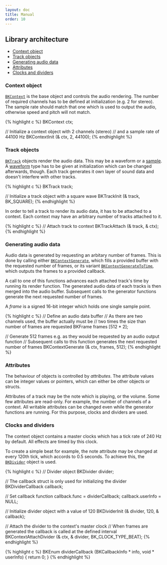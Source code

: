 ```yaml
---
layout: doc
title: Manual
order: 10
---
```


## Library architecture

- [Context object](#context-object)
- [Track objects](#track-object)
- [Generating audio data](#generating-audio-data)
- [Attributes](#attributes)
- [Clocks and dividers](#clocks-and-dividers)

### Context object

[`BKContext`](context/) is the base object and controls the audio rendering. The number of required channels has to be defined at initialization (e.g. 2 for stereo). The sample rate should match that one which is used to output the audio, otherwise speed and pitch will not match.

{% highlight c %}
BKContext ctx;

// Initialize a context object with 2 channels (stereo)
// and a sample rate of 44100 Hz
BKContextInit (& ctx, 2, 44100);
{% endhighlight %}

### Track objects

[`BKTrack`](tracks/) objects render the audio data. This may be a waveform or a [sample](samples/). A [waveform](waveforms/) type has to be given at initialization which can be changed afterwards, though. Each track generates it own layer of sound data and doesn't interfere with other tracks.

{% highlight c %}
BKTrack track;

// Initialize a track object with a square wave
BKTrackInit (& track, BK_SQUARE);
{% endhighlight %}

In order to tell a track to render its audio data, it has to be attached to a context. Each context may have an arbitrary number of tracks attached to it.

{% highlight c %}
// Attach track to context
BKTrackAttach (& track, & ctx);
{% endhighlight %}

### Generating audio data

Audio data is generated by requesting an arbitary number of frames. This is done by calling either [`BKContextGenerate`](../context/#bkcontextgenerate), which fills a provided buffer with the requested number of frames, or its variant [`BKContextGenerateToTime`](../context/#bkcontextgeneratetotime), which outputs the frames to a provided callback.

A call to one of this functions advances each attached track's time by running its render function. The generated audio data of each tracks is then merged into the audio buffer. Subsequent calls to the generator functions generate the next requested number of frames.

A *frame* is a signed 16-bit integer which holds one single sample point.

{% highlight c %}
// Define an audio data buffer
// As there are two channels used, the buffer actually must be
// two times the size than number of frames are requested
BKFrame frames [512 * 2];

// Generate 512 frames e.g. as they would be requested by an audio output function
// Subsequent calls to this function generates the next requested number of frames
BKContextGenerate (& ctx, frames, 512);
{% endhighlight %}

### Attributes

The behaviour of objects is controlled by *attributes*. The attribute values can be integer values or pointers, which can either be other objects or structs.

Attributes of a track may be the note which is playing, or the volume. Some few attributes are read-only. For example, the number of channels of a context. All writable attributes can be changed even while the generator functions are running. For this purpose, clocks and dividers are used.

### Clocks and dividers

The context object contains a master clocks which has a tick rate of 240 Hz by default. All effects are timed by this clock.

To create a simple beat for example, the note attribute may be changed at every 120th tick, which accords to 0.5 seconds. To achieve this, the [`BKDivider`](clocks/) object is used.

{% highlight c %}
// Divider object
BKDivider divider;

// The callback struct is only used for initializing the divider
BKDividerCallback callback;

// Set callback function
callback.func     = dividerCallback;
callback.userInfo = NULL;

// Initialize divider object with a value of 120
BKDividerInit (& divider, 120, & callback);

// Attach the divider to the context's master clock
// When frames are generated the callback is called at the defined interval
BKContextAttachDivider (& ctx, & divider, BK_CLOCK_TYPE_BEAT);
{% endhighlight %}

{% highlight c %}
BKEnum dividerCallback (BKCallbackInfo * info, void * userInfo)
{
	return 0;
}
{% endhighlight %}
